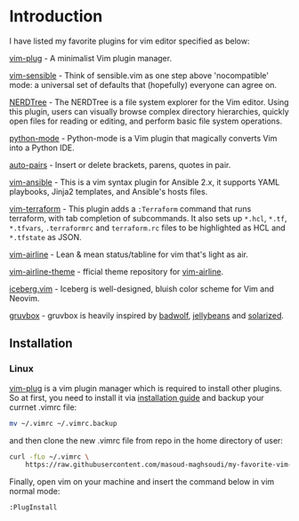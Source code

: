 # Introduction

I have listed my favorite plugins for vim editor specified as below:

[vim-plug](https://github.com/junegunn/vim-plug) - A minimalist Vim plugin manager.

[vim-sensible](https://github.com/tpope/vim-sensible) - Think of sensible.vim as one step above 'nocompatible' mode: a universal set of defaults that (hopefully) everyone can agree on.

[NERDTree](https://github.com/scrooloose/nerdtree/) - The NERDTree is a file system explorer for the Vim editor. Using this plugin, users can visually browse complex directory hierarchies, quickly open files for reading or editing, and perform basic file system operations.

[python-mode](https://github.com/python-mode/python-mode) - Python-mode is a Vim plugin that magically converts Vim into a Python IDE.

[auto-pairs](https://github.com/jiangmiao/auto-pairs) - Insert or delete brackets, parens, quotes in pair.

[vim-ansible](https://github.com/pearofducks/ansible-vim) - This is a vim syntax plugin for Ansible 2.x, it supports YAML playbooks, Jinja2 templates, and Ansible's hosts files.

[vim-terraform](https://github.com/hashivim/vim-terraform) - This plugin adds a `:Terraform` command that runs terraform, with tab completion
of subcommands.
It also sets up `*.hcl`, `*.tf`, `*.tfvars`, `.terraformrc` and `terraform.rc`
files to be highlighted as HCL and `*.tfstate` as JSON.

[vim-airline](https://github.com/vim-airline/vim-airline) - Lean & mean status/tabline for vim that's light as air.

[vim-airline-theme](https://github.com/vim-airline/vim-airline-themes) - fficial theme repository for [vim-airline](https://github.com/vim-airline/vim-airline).

[iceberg.vim](https://github.com/cocopon/iceberg.vim) - Iceberg is well-designed, bluish color scheme for Vim and Neovim.

[gruvbox](https://github.com/morhetz/gruvbox) - gruvbox is heavily inspired by [badwolf](https://github.com/sjl/badwolf), [jellybeans](https://github.com/nanotech/jellybeans.vim) and [solarized](https://github.com/altercation/solarized).

## Installation

### Linux

[vim-plug](https://github.com/junegunn/vim-plug) is a vim plugin manager which is required to install other plugins. So at first, you need to install it via [installation guide](https://github.com/junegunn/vim-plug#installation) and backup your currnet .vimrc file:

```sh
mv ~/.vimrc ~/.vimrc.backup
```

and then clone the new .vimrc file from repo in the home directory of user:

```sh
curl -fLo ~/.vimrc \
    https://raw.githubusercontent.com/masoud-maghsoudi/my-favorite-vim-plugins/main/.vimrc
```

Finally, open vim on your machine and insert the command below in vim normal mode:

```vim
:PlugInstall
```
